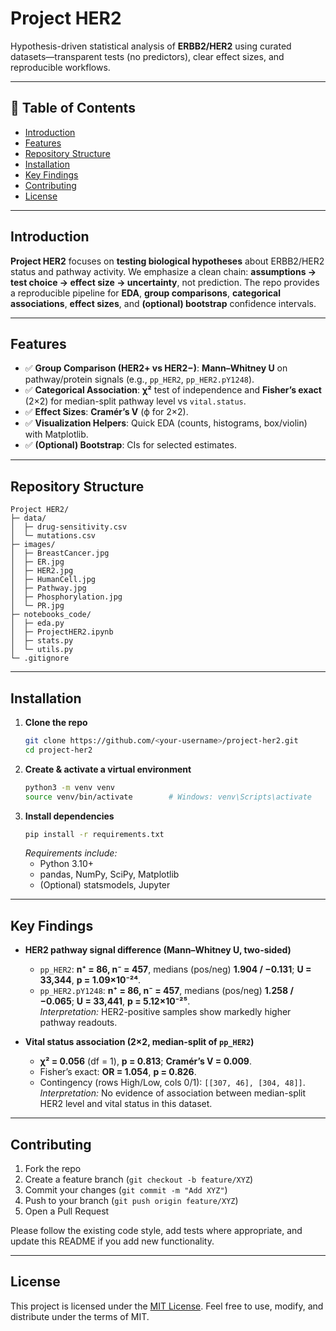 # Project HER2

Hypothesis-driven statistical analysis of **ERBB2/HER2** using curated datasets—transparent tests (no predictors), clear effect sizes, and reproducible workflows.

---

## 📖 Table of Contents

- [Introduction](#introduction)  
- [Features](#features)  
- [Repository Structure](#repository-structure)  
- [Installation](#installation)  
- [Key Findings](#key-findings)  
- [Contributing](#contributing)  
- [License](#license)  

---

## Introduction

**Project HER2** focuses on **testing biological hypotheses** about ERBB2/HER2 status and pathway activity. We emphasize a clean chain: **assumptions → test choice → effect size → uncertainty**, not prediction. The repo provides a reproducible pipeline for **EDA**, **group comparisons**, **categorical associations**, **effect sizes**, and **(optional) bootstrap** confidence intervals.

---

## Features

- ✅ **Group Comparison (HER2+ vs HER2−)**: **Mann–Whitney U** on pathway/protein signals (e.g., `pp_HER2`, `pp_HER2.pY1248`).  
- ✅ **Categorical Association**: **χ²** test of independence and **Fisher’s exact** (2×2) for median-split pathway level vs `vital.status`.  
- ✅ **Effect Sizes**: **Cramér’s V** (ϕ for 2×2).  
- ✅ **Visualization Helpers**: Quick EDA (counts, histograms, box/violin) with Matplotlib.  
- ✅ **(Optional) Bootstrap**: CIs for selected estimates.  

---

## Repository Structure

```text
Project HER2/
├─ data/
│  ├─ drug-sensitivity.csv
│  └─ mutations.csv
├─ images/
│  ├─ BreastCancer.jpg
│  ├─ ER.jpg
│  ├─ HER2.jpg
│  ├─ HumanCell.jpg
│  ├─ Pathway.jpg
│  ├─ Phosphorylation.jpg
│  └─ PR.jpg
├─ notebooks_code/
│  ├─ eda.py
│  ├─ ProjectHER2.ipynb
│  ├─ stats.py
│  └─ utils.py
└─ .gitignore
```

---

## Installation

1. **Clone the repo**  
   ```bash
   git clone https://github.com/<your-username>/project-her2.git
   cd project-her2
   ```
2. **Create & activate a virtual environment**  
   ```bash
   python3 -m venv venv
   source venv/bin/activate        # Windows: venv\Scripts\activate
   ```
3. **Install dependencies**  
   ```bash
   pip install -r requirements.txt
   ```
   *Requirements include:*  
   - Python 3.10+  
   - pandas, NumPy, SciPy, Matplotlib  
   - (Optional) statsmodels, Jupyter

---

## Key Findings

- **HER2 pathway signal difference (Mann–Whitney U, two-sided)**  
  - `pp_HER2`: **n⁺ = 86, n⁻ = 457**, medians (pos/neg) **1.904 / −0.131**; **U = 33,344**, **p = 1.09×10⁻²⁴**.  
  - `pp_HER2.pY1248`: **n⁺ = 86, n⁻ = 457**, medians (pos/neg) **1.258 / −0.065**; **U = 33,441**, **p = 5.12×10⁻²⁵**.  
  *Interpretation:* HER2-positive samples show markedly higher pathway readouts.

- **Vital status association (2×2, median-split of `pp_HER2`)**  
  - **χ² = 0.056** (df = 1), **p = 0.813**; **Cramér’s V = 0.009**.  
  - Fisher’s exact: **OR = 1.054**, **p = 0.826**.  
  - Contingency (rows High/Low, cols 0/1): `[[307, 46], [304, 48]]`.  
  *Interpretation:* No evidence of association between median-split HER2 level and vital status in this dataset.

---

## Contributing

1. Fork the repo  
2. Create a feature branch (`git checkout -b feature/XYZ`)  
3. Commit your changes (`git commit -m "Add XYZ"`)  
4. Push to your branch (`git push origin feature/XYZ`)  
5. Open a Pull Request

Please follow the existing code style, add tests where appropriate, and update this README if you add new functionality.

---

## License

This project is licensed under the [MIT License](LICENSE). Feel free to use, modify, and distribute under the terms of MIT.

